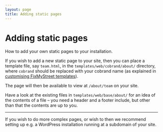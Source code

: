 ```yaml
---
layout: page
title: Adding static pages
---
```


# Adding static pages

<p class="lead">How to add your own static pages to your installation.</p>

If you wish to add a new static page to your site, then you can place a
template file, say `team.html`, in the `templates/web/cobrand/about/`
directory, where `cobrand` should be replaced with your cobrand name (as
explained in [customising FixMyStreet templates](../templates/)).

The page will then be available to view at `/about/team` on your site.

Have a look at the existing files in `templates/web/base/about/` for an idea
of the contents of a file – you need a header and a footer include, but other
than that the contents are up to you.

<hr>

If you wish to do more complex pages, or wish to then we recommend setting up
e.g. a WordPress installation running at a subdomain of your site.
